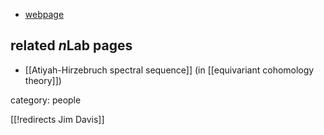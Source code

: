 

* [webpage](http://www.indiana.edu/~jfdavis/)

## related $n$Lab pages

* [[Atiyah-Hirzebruch spectral sequence]] (in [[equivariant cohomology theory]])

category: people

[[!redirects Jim Davis]]